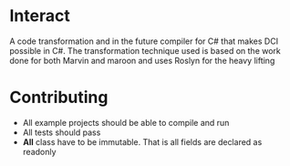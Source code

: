 Interact
========

A code transformation and in the future compiler for C# that makes DCI possible in C#. The transformation technique used is based on the work done for both Marvin and maroon and uses Roslyn for the heavy lifting


Contributing
============

- All example projects should be able to compile and run
- All tests should pass
- **All** class have to be immutable. That is all fields are declared as readonly